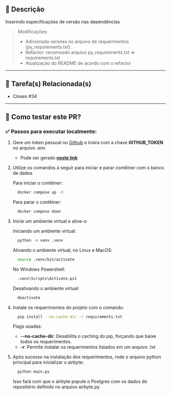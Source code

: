 ## 📄 Descrição

Inserindo especificações de versão nas dependências

> Modificações:
> - Adicionada versões no arquivo de requerimentos (py_requirements.txt)
> - Refactor: renomeado arquivo py_requirements.txt => requirements.txt
> - Atualização do README de acordo com o refactor

---

## 🔗 Tarefa(s) Relacionada(s)

- Closes #34

---

## 🚀 Como testar este PR?

### ✅ Passos para executar localmente:

1. Gere um token pessoal no [Github](https://github.com) e insira com a chave **GITHUB_TOKEN** no arquivo .env

    - Pode ser gerado [**neste link**](https://github.com/settings/tokens)


2. Utilize os comandos a seguir para iniciar e parar contêiner com o banco de dados

    Para iniciar o contêiner:
    ```bash
      docker compose up -d
    ```

    Para parar o contêiner:
    ```bash
      docker compose down
    ```

3. Inicie um ambiente virtual e ative-o

    Iniciando um ambiente virtual:
    ```bash
      python -m venv .venv
    ```

    Ativando o ambiente virtual, no Linux e MacOS:
    ```bash
      source .venv/bin/activate
    ```

    No Windows Powershell:
    ```bash
      .venv\Scripts\Activate.ps1
    ```

    Desativando o ambiente virtual:
    ```bash
      deactivate
    ```

4. Instale os requerimentos do projeto com o comando:
    ```bash
      pip install --no-cache-dir -r requirements.txt
    ```

      Flags usadas:
      -  **--no-cache-dir**: Desabilita o caching do pip, forçando que baixe todos os requerimentos.
      -  **-r**: Permite instalar os requerimentos listados em um arquivo .txt

5. Após sucesso na instalação dos requerimentos, rode o arquivo python principal para inicializar o airbyte:
    ```bash
      python main.py
    ```
    Isso fará com que o airbyte popule o Postgres com os dados do repositório definido no arquivo airbyte.py
